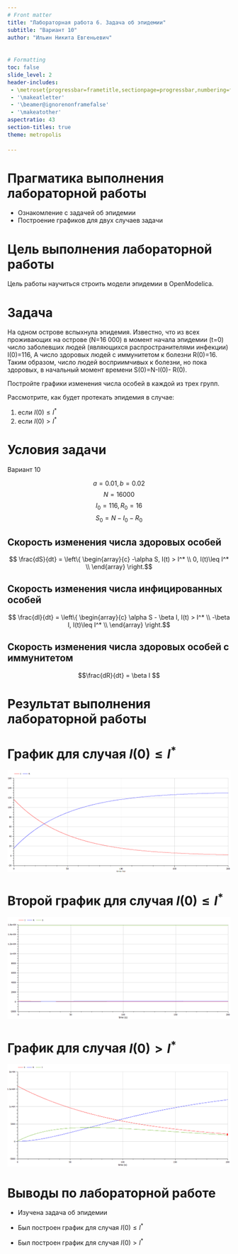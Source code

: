 ```yaml
---
# Front matter
title: "Лабораторная работа 6. Задача об эпидемии"
subtitle: "Вариант 10"
author: "Ильин Никита Евгеньевич"  


# Formatting
toc: false
slide_level: 2
header-includes: 
 - \metroset{progressbar=frametitle,sectionpage=progressbar,numbering=fraction}
 - '\makeatletter'
 - '\beamer@ignorenonframefalse'
 - '\makeatother'
aspectratio: 43
section-titles: true
theme: metropolis

---
```


# Прагматика выполнения лабораторной работы

- Ознакомление с задачей об эпидемии
- Построение графиков для двух случаев задачи

# Цель выполнения лабораторной работы 

Цель работы научиться строить модели эпидемии в OpenModelica.

# Задача

На одном острове вспыхнула эпидемия. Известно, что из всех проживающих
на острове (N=16 000) в момент начала эпидемии (t=0) число заболевших людей
(являющихся распространителями инфекции) I(0)=116, А число здоровых людей с
иммунитетом к болезни R(0)=16. Таким образом, число людей восприимчивых к
болезни, но пока здоровых, в начальный момент времени S(0)=N-I(0)- R(0).

Постройте графики изменения числа особей в каждой из трех групп.

Рассмотрите, как будет протекать эпидемия в случае: 

1) если $I(0)\leq I^*$
2) если $I(0) > I^*$


# Условия задачи

Вариант 10

$$a = 0.01, b = 0.02$$
$$N = 16000$$
$$I_0 = 116, R_0 = 16$$
$$S_0 = N-I_0-R_0$$

## Cкорость изменения числа здоровых особей


$$ \frac{dS}{dt} =  \left\{
\begin{array}{c}
-\alpha S, I(t) > I^* \\
0, I(t)\leq I^*   \\
\end{array}
\right.$$

## Cкорость изменения числа инфицированных особей

$$ \frac{dI}{dt} =  \left\{
\begin{array}{c}
\alpha S - \beta I, I(t) > I^* \\ 
-\beta I, I(t)\leq I^*   \\
\end{array}
\right.$$

## Cкорость изменения числа здоровых особей с иммунитетом

$$\frac{dR}{dt} = \beta I $$

# Результат выполнения лабораторной работы

# График для случая $I(0)\leq I^*$

![График изменения числа инфекционных особей I(t) и числа выздоравливающих особей R(t), если число инфицированных не превышает критического значения](images/image003.png)

# Второй график для случая $I(0)\leq I^*$

![График изменения числа особей, восприимчивых к болезни S(t), если число инфицированных не превышает критического значения.](images/image005.png)

# График для случая $I(0) > I^*$

![Получаем график изменения числа особей, восприимчивых к болезни S(t), числа инфекционных особей I(t) и числа выздоравливающих особей R(t), если число инфицированных выше критического значения.](images/image009.png)


# Выводы по лабораторной работе

- Изучена задача об эпидемии

- Был построен график для случая $I(0)\leq I^*$

- Был построен график для случая $I(0) > I^*$
